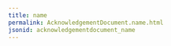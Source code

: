 ```yaml
---
title: name
permalink: AcknowledgementDocument.name.html
jsonid: acknowledgementdocument_name
---
```

